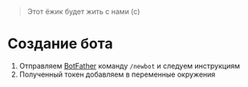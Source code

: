 > Этот ёжик будет жить с нами (с)
# Создание бота

1. Отправляем [BotFather](http://telegram.me/BotFather) команду `/newbot` и следуем инструкциям
1. Полученный токен добавляем в переменные окружения